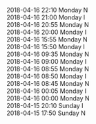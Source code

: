 2018-04-16 22:10 Monday  N  
2018-04-16 21:00 Monday  I  
2018-04-16 20:55 Monday  N  
2018-04-16 20:00 Monday  I  
2018-04-16 15:55 Monday  N  
2018-04-16 15:50 Monday  I  
2018-04-16 09:35 Monday  N  
2018-04-16 09:00 Monday  I  
2018-04-16 08:55 Monday  N  
2018-04-16 08:50 Monday  I  
2018-04-16 08:45 Monday  N  
2018-04-16 00:05 Monday  I  
2018-04-16 00:00 Monday  N  
2018-04-15 20:10 Sunday  I  
2018-04-15 17:50 Sunday  N  
